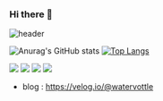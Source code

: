 ### Hi there 👋
![header](https://capsule-render.vercel.app/api?type=wave&color=auto&height=300&section=header&text=Soobyoung%20YOUN&fontSize=90)

![Anurag's GitHub stats](https://github-readme-stats.vercel.app/api?username=soobyoungYOUN&show_icons=true&theme=radical) [![Top Langs](https://github-readme-stats.vercel.app/api/top-langs/?username=soobyoungYOUN&langs_count=8)](https://github.com/soobyoungYOUN/github-readme-stats)

<img src="https://img.shields.io/badge/Python-33FFFF?style=flat-square&logo=Python&logoColor=white"/> <img src="https://img.shields.io/badge/Java-FFCA28?style=flat-square&logo=Java&logoColor=white"/> <img src="https://img.shields.io/badge/C++-FF6699?style=flat-square&logo=C++&logoColor=white"/> <img src="https://img.shields.io/badge/JavaScript-CC3333?style=flat-square&logo=JavaScript&logoColor=white"/>

 
 

 
- blog : https://velog.io/@watervottle
<!--
**soobyoungYOUN/soobyoungYOUN** is a ✨ _special_ ✨ repository because its `README.md` (this file) appears on your GitHub profile.

Here are some ideas to get you started:

- 🔭 I’m currently working on ...
- 🌱 I’m currently learning ...
- 👯 I’m looking to collaborate on ...
- 🤔 I’m looking for help with ...
- 💬 Ask me about ...
- 📫 How to reach me: ...
- 😄 Pronouns: ...
- ⚡ Fun fact: ...
-->
